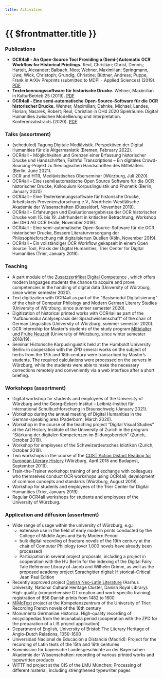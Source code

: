```yaml
---
title: Activities
---
```

# {{ $frontmatter.title }}
### Publications
- **OCR4all - An Open-Source Tool Providing a (Semi-)Automatic OCR
  Workflow for Historical Printings.**  Reul, Christian; Christ,
  Dennis; Hartelt, Alexander; Balbach, Nico; Wehner, Maximilian;
  Springmann, Uwe; Wick, Christoph; Grundig, Christine; Büttner,
  Andreas; Puppe, Frank in ArXiv Preprints (submitted to MDPI - Applied
  Sciences) (2019). [PDF](https://arxiv.org/pdf/1909.04032.pdf)
- **Texterkennungssoftware für historische Drucke.** Wehner,
  Maximilian in KulturBetrieb 25 (2019). [PDF](http://www.kulturbetrieb-magazin.de/fileadmin/user_upload/kulturbetrieb-magazin/magazin/KulturBetrieb-2019-Ausgabe-2-November.pdf)
- **OCR4all - Eine semi-automatische Open-Source-Software für die
  OCR historischer Drucke.** Wehner, Maximilian; Dahnke, Michael;
  Landes, Florian; Nasarek, Robert; Reul, Christian in DHd 2020
  Spielräume: Digital Humanities zwischen Modellierung und
  Interpretation. Konferenzabstracts (2020). [PDF](http://doi.org/10.5281/zenodo.3666690)

### Talks (assortment)
- (scheduled) Tagung Digitale Mediävistik. Perspektiven der Digital
  Humanities für die Altgermanistik (Bremen, February 2022).
- OCR4all – Möglichkeiten und Grenzen einer Erfassung
  historischer Drucke und Handschriften, Faithful Transcriptions – Ein
  digitales Crowd-Sourcing-Projekt zu theologischen Handschriften des
  Mittelalters (Berlin, June 2021).
- OCR und HTR, Mediävistisches Oberseminar (Würzburg, Juli 2020).
- OCR4all – Eine (semi)automatische Open Source Software für die OCR
  historischer Drucke, Kolloquium Korpuslinguistik und Phonetik (Berlin,
  January 2020)
- OCR4all – Eine Texterkennungssoftware für historische Drucke,
  Arbeitskreis Provenienzforschung e.V., Nordrhein-Westfälische Akademie
  der Wissenschaften (Düsseldorf, November 2019).
- OCR4all – Erfahrungen und Evaluationsergebnisse der OCR
  historischer Drucke vom 15. bis 19. Jahrhundert in kritischer
  Betrachtung, Workshop der DHd AG OCR (Halle, November 2019).
- OCR4all – Eine semi-automatische Open-Source-Software für die OCR
  historischer Drucke, Bessere Literaturversorgung der
  Philosophieforschung mit digitalisierten Quellen (Köln, November
  2019).
- OCR4all – Ein vollständiger OCR Workflow gekapselt in einem Open
  Source Tool, Praxis der Digital Humanities, Trier Center for Digital
  Humanities (Trier, January 2019).

### Teaching
- A part module of the [Zusatzzertifikat
  Digital Competence](https://www.neuphil.uni-wuerzburg.de/anglistik/studium/im-studium/zusatzzertifikat-digitale-kompetenz/)
  , which offers modern languages students
  the chance to acquire and prove competencies in the handling of
  digital data (University of Würzburg, since winter semester 2020).
- Text digitization with OCR4all as part of the "Basismodul
  Digitalisierung" of the chair of Computer Philology and Modern German
  Literary Studies (University of Würzburg, since summer semester 2020).
- Digitization of historical printed works with OCR4all as part of
  the “Aufbaumodul Analysepraxis der Sprachwissenschaft” of the chair of
  German Linguistics (University of Würzburg, summer semester 2020).
- OCR internship for Master's students of the study program [Mittelalter
  und Frühe Neuzeit](http://www.mfn.uni-wuerzburg.de/masterstudiengang/)
  (University of Würzburg, since winter semester 2018/19).
- Seminar Historische Korpuslinguistik held at the Humboldt
  University Berlin: in cooperation with the ZPD several works on the
  subject of herbs from the 17th and 18th century were transcribed by
  Master’s students. The required calculations were processed on the
  servers in Würzburg, while the students were able to make the
  necessary corrections remotely and conveniently via a web interface
  after a short briefing.

### Workshops (assortment)
- Digital workshop for students and employees of the University of
  Würzburg and the Georg-Eckert-Institut – Leibniz-Institut für
  international Schulbuchforschung in Braunschweig (January 2021).
- Workshop during the annual meeting of Digital Humanities in the
  German-speaking area (Paderborn, March 2020).
- Workshop in the course of the teaching project “Digital Visual
  Studies” at the Art History Institute of the University of Zurich in
  the program “Stärkung der digitalen Kompetenzen im Bildungsbereich”
  (Zurich, October 2019).
- Workshop for employees of the Schweizerdeutsches Idiotikon (Zurich,
  October 2019).
- Two workshops in the course of the [COST Action Distant Reading
  for European Literary History](https://www.distant-reading.net/) (Würzburg, April 2018 and Budapest,
  September 2019).
- Train-the-Trainer workshop: training of and exchange with
  colleagues who themselves conduct OCR workshops using OCR4all;
  development of common concepts and standards (Würzburg, August 2019).
- Workshop for students and employees of the Trier Center for Digital
  Humanities (Trier, January 2019).
- Regular OCR4all workshops for students and employees of the
  University of Würzburg.

### Application and diffusion (assortment)

- Wide range of usage within the university of Würzburg, e.g.:
    - extensive use in the field of early modern prints conducted by the
      College of Middle Ages and Early Modern Period
    - bulk digital recording of fracture novels of the 19th century at
      the chair of Computer Philology (over 1,000 novels have already been
      processed)
    - Participation in several project proposals, including a project in
      cooperation with the HU Berlin for the indexing of the Digital Fairy
      Tale Reference Library of Jacob and Wilhelm Grimm, as well as the
      proposed academy project Sprachgitter digital: Historical-Critical
      Jean Paul Edition
- Recently approved project [Danish
  Neo-Latin Literature](https://kulturarvscluster.kb.dk/projekter/danish-neo-latin-literature-digitalisering-af-danmarks-latinsksprogede-kulturarv-fra-perioden-1482-1600)
  (Aarhus University, National Cultural
  Heritage Cluster, Danish Royal Library): High-quality (comprehensive
  GT creation and work-specific training) registration of 856 Danish
  prints from 1482 to 1600
- [MiMoText](https://www.mimotext.uni-trier.de/) project
  at the Kompetenzzentrum of the University of Trier: Recording French
  novels of the 18th century
- Monumenta Germaniae Historica: High-quality recording of
  encyclopedias from the incunabula period (cooperation with the ZPD for
  the preparation of a LIS project application)
- Department of English, University of Bristol: The Literary Heritage
  of Anglo-Dutch Relations, 1050-1600
- Universidad Nacional de Educación a Distancia (Madrid): Project for
  the recording of Latin texts of the 15th and 16th centuries
- Kommission für bayerische Landesgeschichte an der Bayerischen
  Akademie der Wissenschaften: recording of various printed works and
  typewritten products
- WiTTFind project at the CIS of the LMU München: Processing of
  different material, including strengthened typewriter pages
